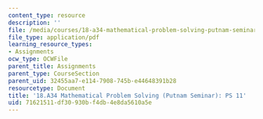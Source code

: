 ```yaml
---
content_type: resource
description: ''
file: /media/courses/18-a34-mathematical-problem-solving-putnam-seminar-fall-2018/71621511df30930bf4db4e8da5610a5e_MIT18_A34F18PS11.pdf
file_type: application/pdf
learning_resource_types:
- Assignments
ocw_type: OCWFile
parent_title: Assignments
parent_type: CourseSection
parent_uid: 32455aa7-e114-7908-745b-e44648391b28
resourcetype: Document
title: '18.A34 Mathematical Problem Solving (Putnam Seminar): PS 11'
uid: 71621511-df30-930b-f4db-4e8da5610a5e
---
```

